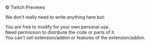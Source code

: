 © Twitch Previews

We don't really need to write anything here but:

You are free to modify for your own personal use.</br>
Need permission to distribute the code or parts of it.</br>
You can't sell extension/addon or features of the extension/addon.
